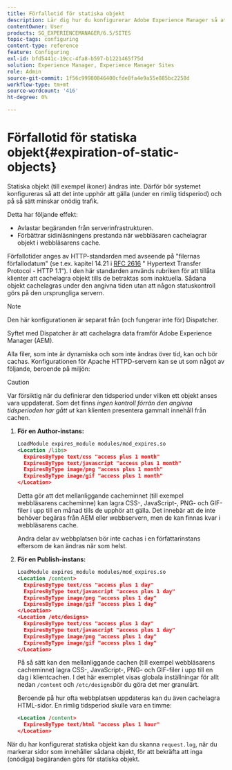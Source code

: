```yaml
---
title: Förfallotid för statiska objekt
description: Lär dig hur du konfigurerar Adobe Experience Manager så att statiska objekt inte upphör att gälla (under en rimlig tidsperiod).
contentOwner: User
products: SG_EXPERIENCEMANAGER/6.5/SITES
topic-tags: configuring
content-type: reference
feature: Configuring
exl-id: bfd5441c-19cc-4fa8-b597-b1221465f75d
solution: Experience Manager, Experience Manager Sites
role: Admin
source-git-commit: 1f56c99980846400cfde8fa4e9a55e885bc2258d
workflow-type: tm+mt
source-wordcount: '416'
ht-degree: 0%

---
```


# Förfallotid för statiska objekt{#expiration-of-static-objects}

Statiska objekt (till exempel ikoner) ändras inte. Därför bör systemet konfigureras så att det inte upphör att gälla (under en rimlig tidsperiod) och på så sätt minskar onödig trafik.

Detta har följande effekt:

* Avlastar begäranden från serverinfrastrukturen.
* Förbättrar sidinläsningens prestanda när webbläsaren cachelagrar objekt i webbläsarens cache.

Förfallotider anges av HTTP-standarden med avseende på &quot;filernas förfallodatum&quot; (se t.ex. kapitel 14.21 i [RFC 2616](https://www.ietf.org/rfc/rfc2616.txt) &quot; Hypertext Transfer Protocol - HTTP 1.1&quot;). I den här standarden används rubriken för att tillåta klienter att cachelagra objekt tills de betraktas som inaktuella. Sådana objekt cachelagras under den angivna tiden utan att någon statuskontroll görs på den ursprungliga servern.

>[!NOTE]
>
>Den här konfigurationen är separat från (och fungerar inte för) Dispatcher.
>
>Syftet med Dispatcher är att cachelagra data framför Adobe Experience Manager (AEM).

Alla filer, som inte är dynamiska och som inte ändras över tid, kan och bör cachas. Konfigurationen för Apache HTTPD-servern kan se ut som något av följande, beroende på miljön:

>[!CAUTION]
>
>Var försiktig när du definierar den tidsperiod under vilken ett objekt anses vara uppdaterat. Som det finns *ingen kontroll förrän den angivna tidsperioden har gått ut* kan klienten presentera gammalt innehåll från cachen.

1. **För en Author-instans:**

   ```xml
   LoadModule expires_module modules/mod_expires.so
   <Location /libs>
     ExpiresByType text/css "access plus 1 month"
     ExpiresByType text/javascript "access plus 1 month"
     ExpiresByType image/png "access plus 1 month"
     ExpiresByType image/gif "access plus 1 month"
   </Location>
   ```

   Detta gör att det mellanliggande cacheminnet (till exempel webbläsarens cacheminne) kan lagra CSS-, JavaScript-, PNG- och GIF-filer i upp till en månad tills de upphör att gälla. Det innebär att de inte behöver begäras från AEM eller webbservern, men de kan finnas kvar i webbläsarens cache.

   Andra delar av webbplatsen bör inte cachas i en författarinstans eftersom de kan ändras när som helst.

1. **För en Publish-instans:**

   ```xml
   LoadModule expires_module modules/mod_expires.so
   <Location /content>
     ExpiresByType text/css "access plus 1 day"
     ExpiresByType text/javascript "access plus 1 day"
     ExpiresByType image/png "access plus 1 day"
     ExpiresByType image/gif "access plus 1 day"
   </Location>
   <Location /etc/designs>
     ExpiresByType text/css "access plus 1 day"
     ExpiresByType text/javascript "access plus 1 day"
     ExpiresByType image/png "access plus 1 day"
     ExpiresByType image/gif "access plus 1 day"
   </Location>
   ```

   På så sätt kan den mellanliggande cachen (till exempel webbläsarens cacheminne) lagra CSS-, JavaScript-, PNG- och GIF-filer i upp till en dag i klientcachen. I det här exemplet visas globala inställningar för allt nedan `/content` och `/etc/designs`bör du göra det mer granulärt.

   Beroende på hur ofta webbplatsen uppdateras kan du även cachelagra HTML-sidor. En rimlig tidsperiod skulle vara en timme:

   ```xml
   <Location /content>
     ExpiresByType text/html "access plus 1 hour"
   </Location>
   ```

När du har konfigurerat statiska objekt kan du skanna `request.log`, när du markerar sidor som innehåller sådana objekt, för att bekräfta att inga (onödiga) begäranden görs för statiska objekt.
